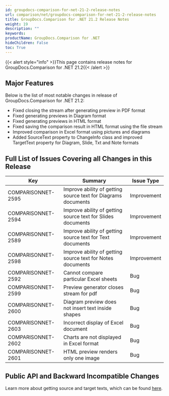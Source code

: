 ```yaml
---
id: groupdocs-comparison-for-net-21-2-release-notes
url: comparison/net/groupdocs-comparison-for-net-21-2-release-notes
title: GroupDocs.Comparison for .NET 21.2 Release Notes
weight: 19
description: ""
keywords:
productName: GroupDocs.Comparison for .NET
hideChildren: False
toc: True
---
```


{{< alert style="info" >}}This page contains release notes for GroupDocs.Comparison for .NET 21.2{{< /alert >}}

## Major Features

Below is the list of most notable changes in release of GroupDocs.Comparison for .NET 21.2:

- Fixed closing the stream after generating preview in PDF format
- Fixed generating previews in Diagram format
- Fixed generating previews in HTML format
- Fixed saving the comparison result in HTML format using the file stream
- Improved comparison in Excel format using pictures and diagrams
- Added SourceText property to ChangeInfo class and improved TargetText property for Diagram, Slide, Txt and Note formats

## Full List of Issues Covering all Changes in this Release

| Key                | Summary                                                       | Issue Type  |
| ------------------ | ------------------------------------------------------------- | ----------- |
| COMPARISONNET-2595 | Improve ability of getting source text for Diagrams documents | Improvement |
| COMPARISONNET-2594 | Improve ability of getting source text for Slides documents   | Improvement |
| COMPARISONNET-2589 | Improve ability of getting source text for Text documents     | Improvement |
| COMPARISONNET-2598 | Improve ability of getting source text for Notes documents    | Improvement |
| COMPARISONNET-2592 | Cannot compare particular Excel sheets                        | Bug         |
| COMPARISONNET-2599 | Preview generator closes stream for pdf                       | Bug         |
| COMPARISONNET-2600 | Diagram preview does not insert text inside shapes            | Bug         |
| COMPARISONNET-2603 | Incorrect display of Excel document                           | Bug         |
| COMPARISONNET-2602 | Charts are not displayed in Excel format                      | Bug         |
| COMPARISONNET-2601 | HTML preview renders only one image                           | Bug         |

## Public API and Backward Incompatible Changes

Learn more about getting source and target texts, which can be found [here](https://docs.groupdocs.com/comparison/net/get-source-and-target-text-from-files/).
